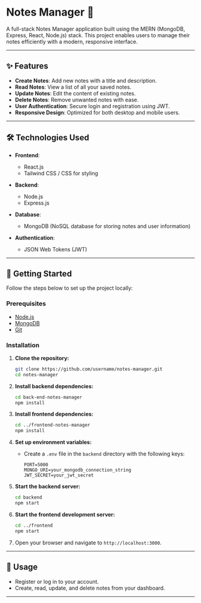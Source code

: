 
# Notes Manager 📒  

A full-stack Notes Manager application built using the MERN (MongoDB, Express, React, Node.js) stack. This project enables users to manage their notes efficiently with a modern, responsive interface.

---

## ✨ Features  

- **Create Notes**: Add new notes with a title and description.  
- **Read Notes**: View a list of all your saved notes.  
- **Update Notes**: Edit the content of existing notes.  
- **Delete Notes**: Remove unwanted notes with ease.  
- **User Authentication**: Secure login and registration using JWT.  
- **Responsive Design**: Optimized for both desktop and mobile users.  

---

## 🛠️ Technologies Used  

- **Frontend**:  
  - React.js  
  - Tailwind CSS / CSS for styling  

- **Backend**:  
  - Node.js  
  - Express.js  

- **Database**:  
  - MongoDB (NoSQL database for storing notes and user information)  

- **Authentication**:  
  - JSON Web Tokens (JWT)  

---

## 🚀 Getting Started  

Follow the steps below to set up the project locally:

### Prerequisites  

- [Node.js](https://nodejs.org/)  
- [MongoDB](https://www.mongodb.com/)  
- [Git](https://git-scm.com/)  

### Installation  

1. **Clone the repository:**  
   ```bash  
   git clone https://github.com/username/notes-manager.git  
   cd notes-manager  
   ```  

2. **Install backend dependencies:**  
   ```bash  
   cd back-end-notes-manager 
   npm install  
   ```  

3. **Install frontend dependencies:**  
   ```bash  
   cd ../frontend-notes-manager  
   npm install  
   ```  

4. **Set up environment variables:**  
   - Create a `.env` file in the `backend` directory with the following keys:  
     ```env  
     PORT=5000  
     MONGO_URI=your_mongodb_connection_string  
     JWT_SECRET=your_jwt_secret  
     ```  

5. **Start the backend server:**  
   ```bash  
   cd backend  
   npm start  
   ```  

6. **Start the frontend development server:**  
   ```bash  
   cd ../frontend  
   npm start  
   ```  

7. Open your browser and navigate to `http://localhost:3000`.

---

## 📝 Usage  

- Register or log in to your account.  
- Create, read, update, and delete notes from your dashboard.  

---




